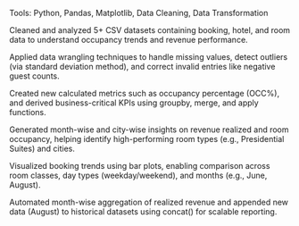 Tools: Python, Pandas, Matplotlib, Data Cleaning, Data Transformation

Cleaned and analyzed 5+ CSV datasets containing booking, hotel, and room data to understand occupancy trends and revenue performance.

Applied data wrangling techniques to handle missing values, detect outliers (via standard deviation method), and correct invalid entries like negative guest counts.

Created new calculated metrics such as occupancy percentage (OCC%), and derived business-critical KPIs using groupby, merge, and apply functions.

Generated month-wise and city-wise insights on revenue realized and room occupancy, helping identify high-performing room types (e.g., Presidential Suites) and cities.

Visualized booking trends using bar plots, enabling comparison across room classes, day types (weekday/weekend), and months (e.g., June, August).

Automated month-wise aggregation of realized revenue and appended new data (August) to historical datasets using concat() for scalable reporting.

